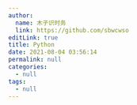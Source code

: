```yaml
---
author: 
  name: 木子识时务
  link: https://github.com/sbwcwso
editLink: true
title: Python
date: 2021-08-04 03:56:14
permalink: null
categories: 
  - null
tags: 
  - null
---
```

